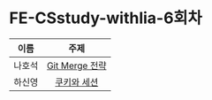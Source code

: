 # FE-CSstudy-withlia-6회차

|  이름  |                                                                                          주제                                                                                           |
| :----: | :-------------------------------------------------------------------------------------------------------------------------------------------------------------------------------------: |
| 나호석 |         [Git Merge 전략](https://github.com/prgrms-web-devcourse/FE-CSstudy-withlia/blob/main/6%ED%9A%8C%EC%B0%A8/%EB%82%98%ED%98%B8%EC%84%9D-Git-Merge-%EC%A0%84%EB%9E%B5.md)          |
| 하신영 | [쿠키와 세션](https://github.com/prgrms-web-devcourse/FE-CSstudy-withlia/blob/main/6%ED%9A%8C%EC%B0%A8/%ED%95%98%EC%8B%A0%EC%98%81-%EC%BF%A0%ED%82%A4%EC%99%80%20%EC%84%B8%EC%85%98.md) |
